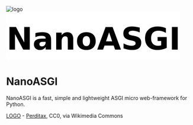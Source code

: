 ![logo](https://upload.wikimedia.org/wikipedia/commons/thumb/d/df/C20_Fullerene.png/128px-C20_Fullerene.png)
![logo text](docs/logotext.png)

#  NanoASGI

NanoASGI is a fast, simple and lightweight ASGI micro web-framework for Python.

[LOGO](#logo) - [Perditax](https://commons.wikimedia.org/wiki/File:C20_Fullerene.png), CC0, via Wikimedia Commons
